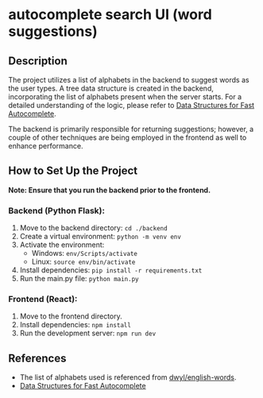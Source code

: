 # autocomplete search UI (word suggestions)

## Description
The project utilizes a list of alphabets in the backend to suggest words as the user types. A tree data structure is created in the backend, incorporating the list of alphabets present when the server starts. For a detailed understanding of the logic, please refer to [Data Structures for Fast Autocomplete](https://futurice.com/blog/data-structures-for-fast-autocomplete).

The backend is primarily responsible for returning suggestions; however, a couple of other techniques are being employed in the frontend as well to enhance performance.

## How to Set Up the Project
**Note: Ensure that you run the backend prior to the frontend.**

### Backend (Python Flask):
1. Move to the backend directory: `cd ./backend`
2. Create a virtual environment: `python -m venv env`
3. Activate the environment:
   - Windows: `env/Scripts/activate`
   - Linux: `source env/bin/activate`
4. Install dependencies: `pip install -r requirements.txt`
5. Run the main.py file: `python main.py`

### Frontend (React):
1. Move to the frontend directory.
2. Install dependencies: `npm install`
3. Run the development server: `npm run dev`

## References
- The list of alphabets used is referenced from [dwyl/english-words](https://github.com/dwyl/english-words).
- [Data Structures for Fast Autocomplete](https://futurice.com/blog/data-structures-for-fast-autocomplete)
